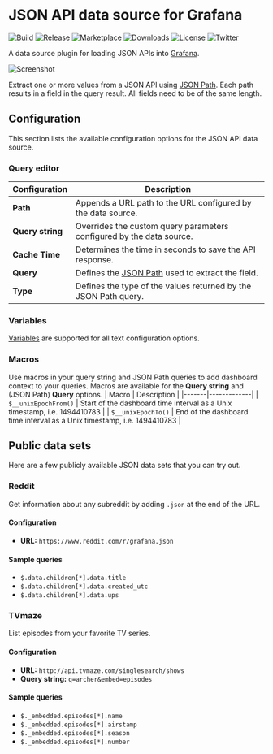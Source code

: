 # JSON API data source for Grafana

[![Build](https://github.com/marcusolsson/grafana-json-datasource/workflows/CI/badge.svg)](https://github.com/marcusolsson/grafana-json-datasource/actions?query=workflow%3A%22CI%22)
[![Release](https://github.com/marcusolsson/grafana-json-datasource/workflows/Release/badge.svg)](https://github.com/marcusolsson/grafana-json-datasource/actions?query=workflow%3ARelease)
[![Marketplace](https://img.shields.io/badge/dynamic/json?color=orange&label=marketplace&prefix=v&query=%24.items%5B%3F%28%40.slug%20%3D%3D%20%22marcusolsson-json-datasource%22%29%5D.version&url=https%3A%2F%2Fgrafana.com%2Fapi%2Fplugins)](https://grafana.com/grafana/plugins/marcusolsson-json-datasource)
[![Downloads](https://img.shields.io/badge/dynamic/json?color=orange&label=downloads&query=%24.items%5B%3F%28%40.slug%20%3D%3D%20%22marcusolsson-json-datasource%22%29%5D.downloads&url=https%3A%2F%2Fgrafana.com%2Fapi%2Fplugins)](https://grafana.com/grafana/plugins/marcusolsson-json-datasource)
[![License](https://img.shields.io/github/license/marcusolsson/grafana-json-datasource)](LICENSE)
[![Twitter](https://img.shields.io/twitter/follow/marcusolsson?color=%231DA1F2&label=twitter&style=plastic)](https://twitter.com/marcusolsson)

A data source plugin for loading JSON APIs into [Grafana](https://grafana.com).

![Screenshot](https://github.com/marcusolsson/grafana-json-datasource/raw/master/src/img/screenshot.png)

Extract one or more values from a JSON API using [JSON Path](https://goessner.net/articles/JsonPath/). Each path results in a field in the query result. All fields need to be of the same length.

## Configuration

This section lists the available configuration options for the JSON API data source.

### Query editor

| Configuration | Description |
|---------------|-------------|
| **Path** | Appends a URL path to the URL configured by the data source. |
| **Query string** | Overrides the custom query parameters configured by the data source. |
| **Cache Time** | Determines the time in seconds to save the API response. |
| **Query** | Defines the [JSON Path](https://goessner.net/articles/JsonPath/) used to extract the field. |
| **Type** | Defines the type of the values returned by the JSON Path query. |

### Variables

[Variables](https://grafana.com/docs/grafana/latest/variables) are supported for all text configuration options.

### Macros

Use macros in your query string and JSON Path queries to add dashboard context to your queries. Macros are available for the **Query string** and (JSON Path) **Query** options.
| Macro | Description |
|-------|-------------|
| `$__unixEpochFrom()` | Start of the dashboard time interval as a Unix timestamp, i.e. 1494410783 |
| `$__unixEpochTo()` | End of the dashboard time interval as a Unix timestamp, i.e. 1494410783 |

## Public data sets

Here are a few publicly available JSON data sets that you can try out.

### Reddit

Get information about any subreddit by adding `.json` at the end of the URL.

#### Configuration

- **URL:** `https://www.reddit.com/r/grafana.json`

#### Sample queries

- `$.data.children[*].data.title`
- `$.data.children[*].data.created_utc`
- `$.data.children[*].data.ups`

### TVmaze

List episodes from your favorite TV series.

#### Configuration

- **URL:** `http://api.tvmaze.com/singlesearch/shows`
- **Query string:** `q=archer&embed=episodes`

#### Sample queries

- `$._embedded.episodes[*].name`
- `$._embedded.episodes[*].airstamp`
- `$._embedded.episodes[*].season`
- `$._embedded.episodes[*].number`
